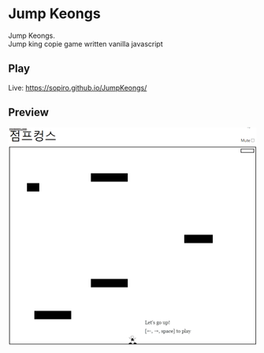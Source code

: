 # Jump Keongs

Jump Keongs.  
Jump king copie game written vanilla javascript

## Play
Live: https://sopiro.github.io/JumpKeongs/  

## Preview
![preview](.github/preview.gif)
